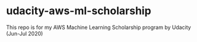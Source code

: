 # udacity-aws-ml-scholarship
This repo is for my AWS Machine Learning Scholarship program by Udacity (Jun-Jul 2020)
